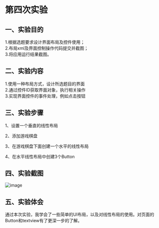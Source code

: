# 第四次实验

## 一、实验目的
1.根据选题要求设计界面布局及控件使用；<br>
2.布局xml及界面控制操作代码提交并截图；<br>
3.将应用运行结果截图。

## 二、实验内容
1.使用一种布局方式，设计所选题目的界面<br>
2.通过控件ID获取界面对象，执行相关操作<br>
3.实现界面控件的事件处理，例如点击按钮

## 三、实验步骤
1、设置一个垂直的线性布局

2、添加游戏棋盘

3、在游戏棋盘下面创建一个水平的线性布局

4、在水平线性布局中创建3个Button


## 四、实验截图

![image](https://github.com/bright-or-dark/android-labs-2018/blob/master/com1614080901104/%E7%AC%AC%E5%9B%9B%E6%AC%A1%E5%AE%9E%E9%AA%8C%E6%88%AA%E5%9B%BE.png)



## 五、实验体会
通过本次实验，我学会了一些简单的UI布局，以及对线性布局的使用。对页面的Button和textview有了更深一步的了解。
